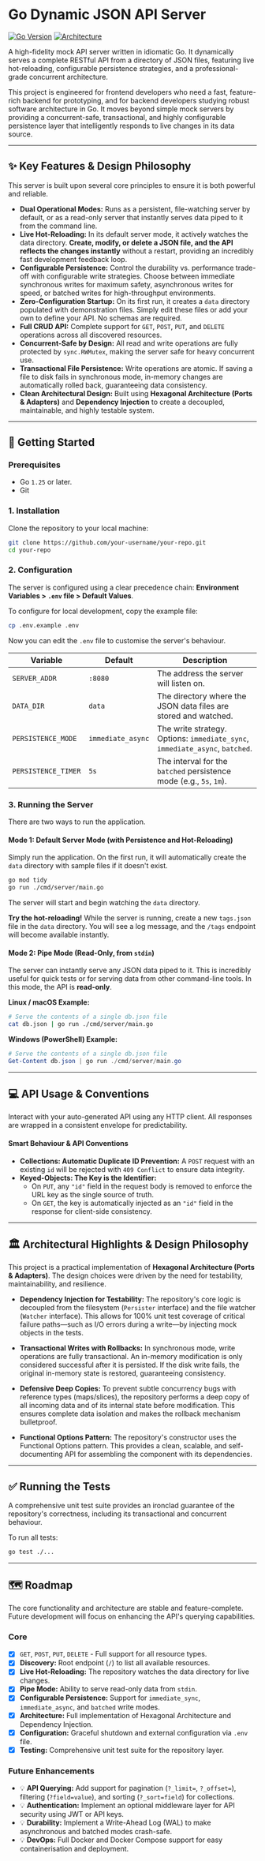 # Go Dynamic JSON API Server

[![Go Version](https://img.shields.io/badge/Go-1.25+-00ADD8.svg?style=flat-square)](https://go.dev/)
[![Architecture](https://img.shields.io/badge/Architecture-Hexagonal-8B008B.svg?style=flat-square)]()


A high-fidelity mock API server written in idiomatic Go. It dynamically serves a complete RESTful API from a directory of JSON files, featuring live hot-reloading, configurable persistence strategies, and a professional-grade concurrent architecture.

This project is engineered for frontend developers who need a fast, feature-rich backend for prototyping, and for backend developers studying robust software architecture in Go. It moves beyond simple mock servers by providing a concurrent-safe, transactional, and highly configurable persistence layer that intelligently responds to live changes in its data source.

---

## ✨ Key Features & Design Philosophy

This server is built upon several core principles to ensure it is both powerful and reliable.

*   **Dual Operational Modes:** Runs as a persistent, file-watching server by default, or as a read-only server that instantly serves data piped to it from the command line.
*   **Live Hot-Reloading:** In its default server mode, it actively watches the data directory. **Create, modify, or delete a JSON file, and the API reflects the changes instantly** without a restart, providing an incredibly fast development feedback loop.
*   **Configurable Persistence:** Control the durability vs. performance trade-off with configurable write strategies. Choose between immediate synchronous writes for maximum safety, asynchronous writes for speed, or batched writes for high-throughput environments.
*   **Zero-Configuration Startup:** On its first run, it creates a `data` directory populated with demonstration files. Simply edit these files or add your own to define your API. No schemas are required.
*   **Full CRUD API:** Complete support for `GET`, `POST`, `PUT`, and `DELETE` operations across all discovered resources.
*   **Concurrent-Safe by Design:** All read and write operations are fully protected by `sync.RWMutex`, making the server safe for heavy concurrent use.
*   **Transactional File Persistence:** Write operations are atomic. If saving a file to disk fails in synchronous mode, in-memory changes are automatically rolled back, guaranteeing data consistency.
*   **Clean Architectural Design:** Built using **Hexagonal Architecture (Ports & Adapters)** and **Dependency Injection** to create a decoupled, maintainable, and highly testable system.

---

## 🚀 Getting Started

### Prerequisites

*   Go `1.25` or later.
*   Git

### 1. Installation

Clone the repository to your local machine:
```bash
git clone https://github.com/your-username/your-repo.git
cd your-repo
```

### 2. Configuration

The server is configured using a clear precedence chain: **Environment Variables > `.env` file > Default Values**.

To configure for local development, copy the example file:
```bash
cp .env.example .env
```
Now you can edit the `.env` file to customise the server's behaviour.

| Variable             | Default           | Description                                                                                             |
|----------------------|-------------------|---------------------------------------------------------------------------------------------------------|
| `SERVER_ADDR`        | `:8080`           | The address the server will listen on.                                                                  |
| `DATA_DIR`           | `data`            | The directory where the JSON data files are stored and watched.                                         |
| `PERSISTENCE_MODE`   | `immediate_async` | The write strategy. Options: `immediate_sync`, `immediate_async`, `batched`.                              |
| `PERSISTENCE_TIMER`  | `5s`              | The interval for the `batched` persistence mode (e.g., `5s`, `1m`).                                     |

### 3. Running the Server

There are two ways to run the application.

#### **Mode 1: Default Server Mode** (with Persistence and Hot-Reloading)

Simply run the application. On the first run, it will automatically create the `data` directory with sample files if it doesn't exist.
```bash
go mod tidy
go run ./cmd/server/main.go
```
The server will start and begin watching the `data` directory.

**Try the hot-reloading!** While the server is running, create a new `tags.json` file in the `data` directory. You will see a log message, and the `/tags` endpoint will become available instantly.

#### **Mode 2: Pipe Mode** (Read-Only, from `stdin`)

The server can instantly serve any JSON data piped to it. This is incredibly useful for quick tests or for serving data from other command-line tools. In this mode, the API is **read-only**.

**Linux / macOS Example:**
```bash
# Serve the contents of a single db.json file
cat db.json | go run ./cmd/server/main.go
```

**Windows (PowerShell) Example:**
```powershell
# Serve the contents of a single db.json file
Get-Content db.json | go run ./cmd/server/main.go
```

---

## 💻 API Usage & Conventions

Interact with your auto-generated API using any HTTP client. All responses are wrapped in a consistent envelope for predictability.

#### **Smart Behaviour & API Conventions**

*   **Collections: Automatic Duplicate ID Prevention:** A `POST` request with an existing `id` will be rejected with `409 Conflict` to ensure data integrity.
*   **Keyed-Objects: The Key is the Identifier:**
    *   On `PUT`, any `"id"` field in the request body is removed to enforce the URL key as the single source of truth.
    *   On `GET`, the key is automatically injected as an `"id"` field in the response for client-side consistency.

---

## 🏛️ Architectural Highlights & Design Philosophy

This project is a practical implementation of **Hexagonal Architecture (Ports & Adapters)**. The design choices were driven by the need for testability, maintainability, and resilience.

*   **Dependency Injection for Testability:** The repository's core logic is decoupled from the filesystem (`Persister` interface) and the file watcher (`Watcher` interface). This allows for 100% unit test coverage of critical failure paths—such as I/O errors during a write—by injecting mock objects in the tests.

*   **Transactional Writes with Rollbacks:** In synchronous mode, write operations are fully transactional. An in-memory modification is only considered successful after it is persisted. If the disk write fails, the original in-memory state is restored, guaranteeing consistency.

*   **Defensive Deep Copies:** To prevent subtle concurrency bugs with reference types (maps/slices), the repository performs a deep copy of all incoming data and of its internal state before modification. This ensures complete data isolation and makes the rollback mechanism bulletproof.

*   **Functional Options Pattern:** The repository's constructor uses the Functional Options pattern. This provides a clean, scalable, and self-documenting API for assembling the component with its dependencies.

---

## ✅ Running the Tests

A comprehensive unit test suite provides an ironclad guarantee of the repository's correctness, including its transactional and concurrent behaviour.

To run all tests:
```bash
go test ./...
```

---

## 🗺️ Roadmap

The core functionality and architecture are stable and feature-complete. Future development will focus on enhancing the API's querying capabilities.

### Core
-   [x] `GET`, `POST`, `PUT`, `DELETE` - Full support for all resource types.
-   [x] **Discovery:** Root endpoint (`/`) to list all available resources.
-   [x] **Live Hot-Reloading:** The repository watches the data directory for live changes.
-   [x] **Pipe Mode:** Ability to serve read-only data from `stdin`.
-   [x] **Configurable Persistence:** Support for `immediate_sync`, `immediate_async`, and `batched` write modes.
-   [x] **Architecture:** Full implementation of Hexagonal Architecture and Dependency Injection.
-   [x] **Configuration:** Graceful shutdown and external configuration via `.env` file.
-   [x] **Testing:** Comprehensive unit test suite for the repository layer.

### Future Enhancements
-   💡 **API Querying:** Add support for pagination (`?_limit=`, `?_offset=`), filtering (`?field=value`), and sorting (`?_sort=field`) for collections.
-   💡 **Authentication:** Implement an optional middleware layer for API security using JWT or API keys.
-   💡 **Durability:** Implement a Write-Ahead Log (WAL) to make asynchronous and batched modes crash-safe.
-   💡 **DevOps:** Full Docker and Docker Compose support for easy containerisation and deployment.
